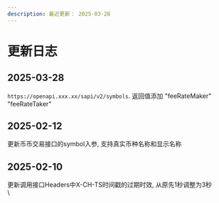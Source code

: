```yaml
---
description: 最近更新： 2025-03-28
---
```


# 更新日志

## 2025-03-28

&#x20;`https://openapi.xxx.xx/sapi/v2/symbols`.  返回值添加 "feeRateMaker" "feeRateTaker"

## 2025-02-12

更新币币交易接口的symbol入参, 支持真实币种名称和显示名称

## 2025-02-10

更新调用接口Headers中X-CH-TS时间戳的过期时效, 从原先1秒调整为3秒\
\
